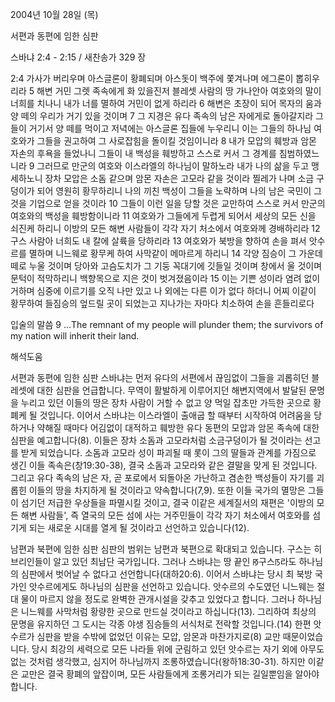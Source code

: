 2004년 10월 28일 (목)

서편과 동편에 임한 심판



스바냐 2:4 - 2:15 / 새찬송가 329 장


2:4 가사가 버리우며 아스글론이 황폐되며 아스돗이 백주에 쫓겨나며 에그론이 뽑히우리라 5 해변 거민 그렛 족속에게 화 있을진저 블레셋 사람의 땅 가나안아 여호와의 말이 너희를 치나니 내가 너를 멸하여 거민이 없게 하리라 6 해변은 초장이 되어 목자의 움과 양 떼의 우리가 거기 있을 것이며 7 그 지경은 유다 족속의 남은 자에게로 돌아갈지라 그들이 거기서 양 떼를 먹이고 저녁에는 아스글론 집들에 누우리니 이는 그들의 하나님 여호와가 그들을 권고하여 그 사로잡힘을 돌이킬 것임이니라 8 내가 모압의 훼방과 암몬 자손의 후욕을 들었나니 그들이 내 백성을 훼방하고 스스로 커서 그 경계를 침범하였느니라 9 그러므로 만군의 여호와 이스라엘의 하나님이 말하노라 내가 나의 삶을 두고 맹세하노니 장차 모압은 소돔 같으며 암몬 자손은 고모라 같을 것이라 찔레가 나며 소금 구덩이가 되어 영원히 황무하리니 나의 끼친 백성이 그들을 노략하며 나의 남은 국민이 그것을 기업으로 얻을 것이라 10 그들이 이런 일을 당할 것은 교만하여 스스로 커서 만군의 여호와의 백성을 훼방함이니라 11 여호와가 그들에게 두렵게 되어서 세상의 모든 신을 쇠진케 하리니 이방의 모든 해변 사람들이 각각 자기 처소에서 여호와께 경배하리라 12 구스 사람아 너희도 내 칼에 살륙을 당하리라 13 여호와가 북방을 향하여 손을 펴서 앗수르를 멸하며 니느웨로 황무케 하여 사막같이 메마르게 하리니 14 각양 짐승이 그 가운데 떼로 누울 것이며 당아와 고슴도치가 그 기둥 꼭대기에 깃들일 것이며 창에서 울 것이며 문턱이 적막하리니 백향목으로 지은 것이 벗겨졌음이라 15 이는 기쁜 성이라 염려 없이 거하며 심중에 이르기를 오직 나만 있고 나 외에는 다른 이가 없다 하더니 어찌 이같이 황무하여 들짐승의 엎드릴 곳이 되었는고 지나가는 자마다 치소하여 손을 흔들리로다

입술의 말씀
9 …The remnant of my people will plunder them; the survivors of my nation will inherit their land.

해석도움





서편과 동편에 임한 심판
스바냐는 먼저 유다의 서편에서 끊임없이 그들을 괴롭히던 블레셋에 대한 심판을 언급합니다. 무역이 활발하게 이루어지던 해변지역에서 발달된 문명을 누리고 있던 이들의 땅은 장차 사람이 거할 수 없고 양 먹일 잡초만 가득한 곳으로 황폐케 될 것입니다. 이어서 스바냐는 이스라엘이 출애굽 할 때부터 시작하여 어려움을 당하거나 약해질 때마다 어김없이 대적하고 훼방한 유다 동편의 모압과 암몬 족속에 대한 심판을 예고합니다(8). 이들은 장차 소돔과 고모라처럼 소금구덩이가 될 것이라는 선고를 받게 되었습니다. 소돔과 고모라 성이 파괴될 때 롯이 그의 딸들과 관계를 가짐으로 생긴 이들 족속은(창19:30-38), 결국 소돔과 고모라와 같은 결말을 맞게 된 것입니다. 그리고 유다 족속의 남은 자, 곧 포로에서 되돌아온 가난하고 겸손한 백성들이 자기를 괴롭힌 이들의 땅을 차지하게 될 것이라고 약속합니다(7,9). 또한 이들 국가의 멸망은 그들이 섬기던 저급한 우상들을 파멸시킬 것이고, 결국 이같은 세계질서의 재편은 '이방의 모든 해변 사람들', 즉 열국의 모든 섬에 사는 거주민들이 각각 자기 처소에서 여호와를 섬기게 되는 새로운 시대를 열게 될 것이라고 선언하고 있습니다(12).  

남편과 북편에 임한 심판
심판의 범위는 남편과 북편으로 확대되고 있습니다. 구스는 히브리인들이 알고 있던 최남단 국가입니다. 그러나 스바냐는 땅 끝인 ꡐ구스ꡑ라도 하나님의 심판에서 벗어날 수 없다고 선언합니다(대하20:6). 이어서 스바냐는 당시 최 북방 국가인 앗수르에게도 하나님의 심판을 선언하고 있습니다. 앗수르의 수도였던 니느웨는 절대 물이 마르지 않을 정도로 완벽한 관개시설을 갖추고 있었다고 합니다. 그러나 하나님은 니느웨를 사막처럼 황량한 곳으로 만드실 것이라고 하십니다(13). 그리하여 최상의 문명을 유지하던 그 도시는 각종 야생 짐승들의 서식처로 전락할 것입니다.(14) 한편 앗수르가 심판을 받을 수밖에 없었던 이유는 모압, 암몬과 마찬가지로(8) 교만 때문이었습니다. 당시 최강의 세력으로 모든 나라들 위에 군림하고 있던 앗수르는 자기 외에 아무도 없는 것처럼 생각했고, 심지어 하나님까지 조롱하였습니다(왕하18:30-31). 하지만 이같은 교만은 결국 황폐의 앞잡이며, 모든 사람들에게 조롱거리가 되는 길일뿐임을 알아야 합니다.